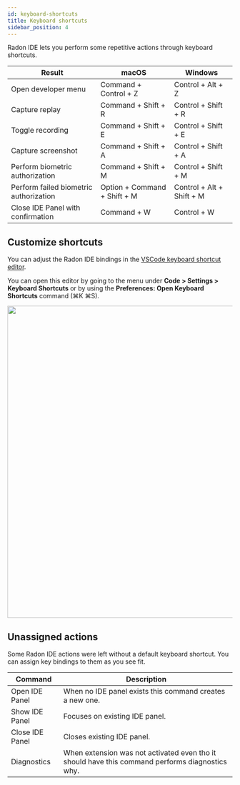 ```yaml
---
id: keyboard-shortcuts
title: Keyboard shortcuts
sidebar_position: 4
---
```


Radon IDE lets you perform some repetitive actions through keyboard shortcuts.

| Result                                 | macOS                 | Windows             |
| -------------------------------------- | --------------------- | ------------------- |
| Open developer menu                    | Command + Control + Z | Control + Alt + Z   |
| Capture replay                         | Command + Shift + R   | Control + Shift + R |
| Toggle recording                       | Command + Shift + E   | Control + Shift + E |
| Capture screenshot                     | Command + Shift + A   | Control + Shift + A |
| Perform biometric authorization        | Command + Shift + M   | Control + Shift + M |
| Perform failed biometric authorization | Option + Command + Shift + M   | Control + Alt + Shift + M |
| Close IDE Panel with confirmation      | Command + W           | Control + W         |

## Customize shortcuts

You can adjust the Radon IDE bindings in the [VSCode keyboard shortcut editor](https://code.visualstudio.com/docs/getstarted/keybindings#_keyboard-shortcuts-editor).

You can open this editor by going to the menu under **Code > Settings > Keyboard Shortcuts** or by using the **Preferences: Open Keyboard Shortcuts** command (⌘K ⌘S).

<img width="700" src="/img/docs/ide_adjust_keybindings.png" className="shadow-image" />

## Unassigned actions

Some Radon IDE actions were left without a default keyboard shortcut. You can assign key bindings to them as you see fit.

| Command         | Description                                                                                     |
| --------------- | ----------------------------------------------------------------------------------------------- |
| Open IDE Panel  | When no IDE panel exists this command creates a new one.                                        |
| Show IDE Panel  | Focuses on existing IDE panel.                                                                  |
| Close IDE Panel | Closes existing IDE panel.                                                                      |
| Diagnostics     | When extension was not activated even tho it should have this command performs diagnostics why. |

